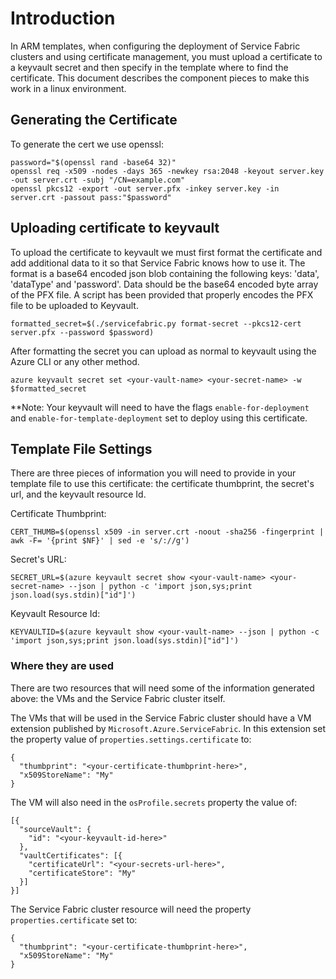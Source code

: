# Introduction

In ARM templates, when configuring the deployment of Service Fabric clusters and using certificate management, you must upload a certificate to a keyvault secret and then specify in the template where to find the certificate. This document describes the component pieces to make this work in a linux environment.

## Generating the Certificate

To generate the cert we use openssl:
```
password="$(openssl rand -base64 32)"
openssl req -x509 -nodes -days 365 -newkey rsa:2048 -keyout server.key -out server.crt -subj "/CN=example.com"
openssl pkcs12 -export -out server.pfx -inkey server.key -in server.crt -passout pass:"$password"
```

## Uploading certificate to keyvault

To upload the certificate to keyvault we must first format the certificate and add additional data to it so that Service Fabric knows how to use it. The format is a base64 encoded json blob containing the following keys: 'data', 'dataType' and 'password'. Data should be the base64 encoded byte array of the PFX file.
A script has been provided that properly encodes the PFX file to be uploaded to Keyvault.
```
formatted_secret=$(./servicefabric.py format-secret --pkcs12-cert server.pfx --password $password)
```

After formatting the secret you can upload as normal to keyvault using the Azure CLI or any other method.
```
azure keyvault secret set <your-vault-name> <your-secret-name> -w $formatted_secret
```

**Note: Your keyvault will need to have the flags `enable-for-deployment` and `enable-for-template-deployment` set to deploy using this certificate.

## Template File Settings

There are three pieces of information you will need to provide in your template file to use this certificate: the certificate thumbprint, the secret's url, and the keyvault resource Id.

Certificate Thumbprint:
```
CERT_THUMB=$(openssl x509 -in server.crt -noout -sha256 -fingerprint | awk -F= '{print $NF}' | sed -e 's/://g')
```

Secret's URL:
```
SECRET_URL=$(azure keyvault secret show <your-vault-name> <your-secret-name> --json | python -c 'import json,sys;print json.load(sys.stdin)["id"]')
```

Keyvault Resource Id:
```
KEYVAULTID=$(azure keyvault show <your-vault-name> --json | python -c 'import json,sys;print json.load(sys.stdin)["id"]')
```

### Where they are used

There are two resources that will need some of the information generated above: the VMs and the Service Fabric cluster itself.

The VMs that will be used in the Service Fabric cluster should have a VM extension published by `Microsoft.Azure.ServiceFabric`. In this extension set the property value of `properties.settings.certificate` to:
```
{
  "thumbprint": "<your-certificate-thumbprint-here>",
  "x509StoreName": "My"
}
```

The VM will also need in the `osProfile.secrets` property the value of:
```
[{
  "sourceVault": {
    "id": "<your-keyvault-id-here>"
  },
  "vaultCertificates": [{
    "certificateUrl": "<your-secrets-url-here>",
    "certificateStore": "My"
  }]
}]
```

The Service Fabric cluster resource will need the property `properties.certificate` set to:
```
{
  "thumbprint": "<your-certificate-thumbprint-here>",
  "x509StoreName": "My"
}
```
